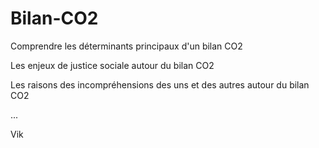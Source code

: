 # Bilan-CO2
Comprendre les déterminants principaux d'un bilan CO2 

Les enjeux de justice sociale autour du bilan CO2

Les raisons des incompréhensions des uns et des autres autour du bilan CO2

...

Vik
